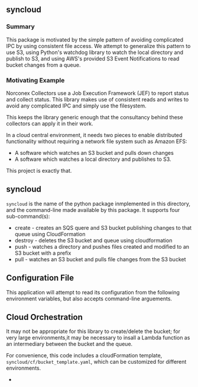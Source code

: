 ## syncloud

### Summary

This package is motivated by the simple pattern of avoiding complicated IPC by
using consistent file access.  We attempt to generalize this pattern to use S3,
using Python's watchdog library to watch the local directory and publish to S3,
and using AWS's provided S3 Event Notifications to read bucket changes from 
a queue.

### Motivating Example

Norconex Collectors use a Job Execution Framework (JEF) to report status and
collect status. This library makes use of consistent reads and writes to avoid
any complicated IPC and simply use the filesystem.

This keeps the library generic enough that the consultancy behind these collectors
can apply it in their work.

In a cloud central environment, it needs two pieces to enable distributed functionality
without requiring a network file system such as Amazon EFS:
 * A software which watches an S3 bucket and pulls down changes
 * A software which watches a local directory and publishes to S3.

This project is exactly that.

## syncloud

`syncloud` is the name of the python package inmplemented in this directory, and the command-line
made available by this package. It supports four sub-command(s):


 - create - creates an SQS quere and S3 bucket publishing changes to that queue using CloudFormation
 - destroy - deletes the S3 bucket and queue using cloudformation
 - push - watches a directory and pushes files created and modified to an S3 bucket with a prefix
 - pull - watches an S3 bucket and pulls file changes from the S3 bucket


## Configuration File

This application will attempt to read its configuration from the following environment variables, 
but also accepts command-line arguements.

## Cloud Orchestration

It may not be appropriate for this library to create/delete the bucket; for very large environments,it may be necessary to insall a Lambda function as an intermediary between the bucket and the queue.

For convenience, this code includes a cloudFormation template, `syncloud/cf/bucket_template.yaml`,
which can be customized for different environments.

- 
